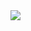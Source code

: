 <img type="application/x-javascript" src="../../../../r89shi/r89shi.github.io/blob/master/136.gif?raw=true">
